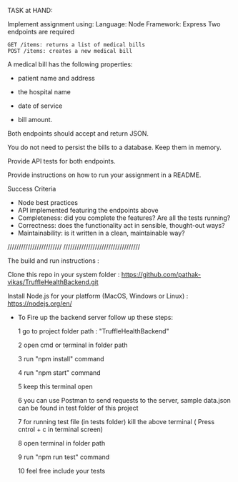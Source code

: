 TASK at HAND: 

Implement assignment using:
Language: Node
Framework: Express
Two endpoints are required

    GET /items: returns a list of medical bills
    POST /items: creates a new medical bill

A medical bill has the following properties:

 - patient name and address

 - the hospital name

 - date of service

 - bill amount.

Both endpoints should accept and return JSON.

You do not need to persist the bills to a database. Keep them in memory.

Provide API tests for both endpoints.

Provide instructions on how to run your assignment in a README.

Success Criteria

- Node best practices
- API implemented featuring the endpoints above
- Completeness: did you complete the features? Are all the tests running?
- Correctness: does the functionality act in sensible, thought-out ways?
- Maintainability: is it written in a clean, maintainable way?


////////////////////////	//////////////////////////////////			   
 
The build and run instructions : 

Clone this repo in your system folder : https://github.com/pathak-vikas/TruffleHealthBackend.git

Install Node.js for your platform (MacOS, Windows or Linux) : https://nodejs.org/en/

* To Fire up the backend server follow up these steps:

     1 go to project folder path : "TruffleHealthBackend\"
     
     2 open cmd or terminal in folder path
     
     3 run "npm install" command
     
     4 run "npm start" command 
     
     5 keep this terminal open
     
     6 you can use Postman to send requests to the server, sample data.json can be found in test folder of this project
     
     7 for running test file (in tests folder) kill the above terminal ( Press cntrol + c in terminal screen)
     
     8 open terminal in folder path
     
     9 run "npm run test" command
     
     10 feel free include your tests
     


